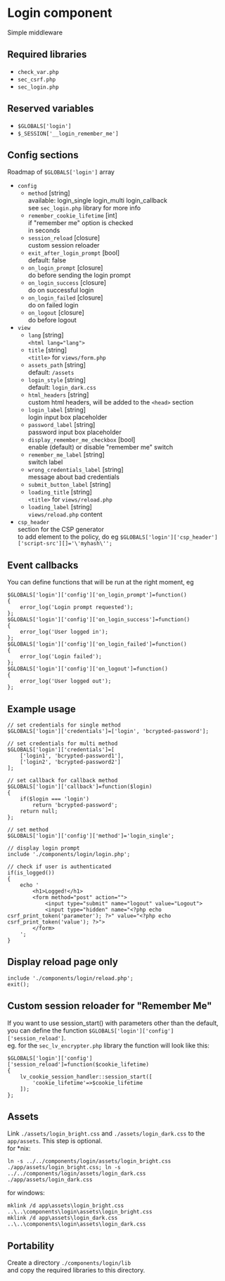 # Login component
Simple middleware

## Required libraries
* `check_var.php`
* `sec_csrf.php`
* `sec_login.php`

## Reserved variables
* `$GLOBALS['login']`
* `$_SESSION['__login_remember_me']`

## Config sections
Roadmap of `$GLOBALS['login']` array
* `config`
	* `method` [string]  
		available: login_single login_multi login_callback  
		see `sec_login.php` library for more info
	* `remember_cookie_lifetime` [int]  
		if "remember me" option is checked  
		in seconds
	* `session_reload` [closure]  
		custom session reloader
	* `exit_after_login_prompt` [bool]  
		default: false
	* `on_login_prompt` [closure]  
		do before sending the login prompt
	* `on_login_success` [closure]  
		do on successful login
	* `on_login_failed` [closure]  
		do on failed login
	* `on_logout` [closure]  
		do before logout
* `view`
	* `lang` [string]  
		`<html lang="lang">`
	* `title` [string]  
		`<title>` for `views/form.php`
	* `assets_path` [string]  
		default: `/assets`
	* `login_style` [string]  
		default: `login_dark.css`
	* `html_headers` [string]  
		custom html headers, will be added to the `<head>` section
	* `login_label` [string]  
		login input box placeholder
	* `password_label` [string]  
		password input box placeholder
	* `display_remember_me_checkbox` [bool]  
		enable (default) or disable "remember me" switch
	* `remember_me_label` [string]  
		switch label
	* `wrong_credentials_label` [string]  
		message about bad credentials
	* `submit_button_label` [string]
	* `loading_title` [string]  
		`<title>` for `views/reload.php`
	* `loading_label` [string]  
		`views/reload.php` content
* `csp_header`  
	section for the CSP generator  
	to add element to the policy, do eg `$GLOBALS['login']['csp_header']['script-src'][]='\'myhash\'';`

## Event callbacks
You can define functions that will be run at the right moment, eg
```
$GLOBALS['login']['config']['on_login_prompt']=function()
{
	error_log('Login prompt requested');
};
$GLOBALS['login']['config']['on_login_success']=function()
{
	error_log('User logged in');
};
$GLOBALS['login']['config']['on_login_failed']=function()
{
	error_log('Login failed');
};
$GLOBALS['login']['config']['on_logout']=function()
{
	error_log('User logged out');
};
```

## Example usage
```
// set credentials for single method
$GLOBALS['login']['credentials']=['login', 'bcrypted-password'];

// set credentials for multi method
$GLOBALS['login']['credentials']=[
	['login1', 'bcrypted-password1'],
	['login2', 'bcrypted-password2']
];

// set callback for callback method
$GLOBALS['login']['callback']=function($login)
{
	if($login === 'login')
		return 'bcrypted-password';
	return null;
};

// set method
$GLOBALS['login']['config']['method']='login_single';

// display login prompt
include './components/login/login.php';

// check if user is authenticated
if(is_logged())
{
	echo '
		<h1>Logged!</h1>
		<form method="post" action="">
			<input type="submit" name="logout" value="Logout">
			<input type="hidden" name="<?php echo csrf_print_token('parameter'); ?>" value="<?php echo csrf_print_token('value'); ?>">
		</form>
	';
}
```

## Display reload page only
```
include './components/login/reload.php';
exit();
```

## Custom session reloader for "Remember Me"
If you want to use session_start() with parameters other than the default,  
you can define the function `$GLOBALS['login']['config']['session_reload']`.  
eg. for the `sec_lv_encrypter.php` library the function will look like this:
```
$GLOBALS['login']['config']['session_reload']=function($cookie_lifetime)
{
	lv_cookie_session_handler::session_start([
		'cookie_lifetime'=>$cookie_lifetime
	]);
};
```

## Assets
Link `./assets/login_bright.css` and `./assets/login_dark.css` to the `app/assets`. This step is optional.  
for *nix:
```
ln -s ../../components/login/assets/login_bright.css ./app/assets/login_bright.css; ln -s ../../components/login/assets/login_dark.css ./app/assets/login_dark.css
```
for windows:
```
mklink /d app\assets\login_bright.css ..\..\components\login\assets\login_bright.css
mklink /d app\assets\login_dark.css ..\..\components\login\assets\login_dark.css
```

## Portability
Create a directory `./components/login/lib`  
and copy the required libraries to this directory.
